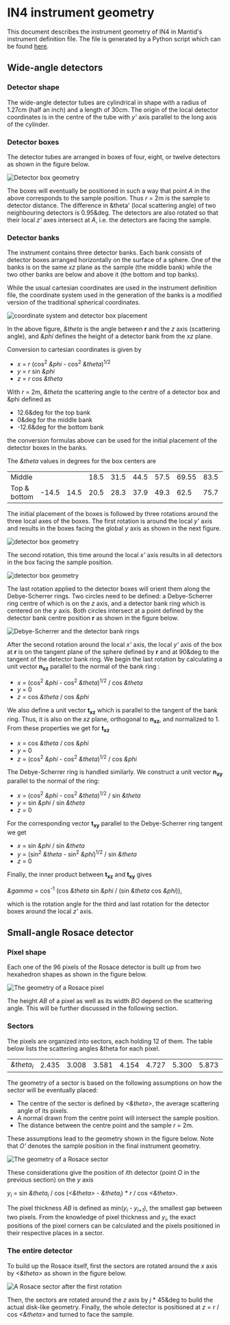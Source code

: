 # IN4 instrument geometry

This document describes the instrument geometry of IN4 in Mantid's instrument definition file. The file is generated by a Python script which can be found [here](https://github.com/mantidproject/mantidgeometry/blob/master/ILL/IDF/in4_generateIDF.py).

## Wide-angle detectors

### Detector shape

The wide-angle detector tubes are cylindrical in shape with a radius of 1.27cm (half an inch) and a length of 30cm. The origin of the local detector coordinates is in the centre of the tube with *y'* axis parallel to the long axis of the cylinder.

### Detector boxes

The detector tubes are arranged in boxes of four, eight, or twelve detectors as shown in the figure below.

<img src="box_geometry.png" alt="Detector box geometry" />

The boxes will eventually be positioned in such a way that point *A* in the above corresponds to the sample position. Thus *r* = 2m is the sample to detector distance. The difference in &theta' (local scattering angle) of two neighbouring detectors is 0.95&deg. The detectors are also rotated so that their local *z'* axes intersect at *A*, i.e. the detectors are facing the sample.

### Detector banks

The instrument contains three detector banks. Each bank consists of detector boxes arranged horizontally on the surface of a sphere. One of the banks is on the same *xz* plane as the sample (the middle bank) while the two other banks are below and above it (the bottom and top banks).

While the usual cartesian coordinates are used in the instrument definition file, the coordinate system used in the generation of the banks is a modified version of the traditional spherical coordinates.

<img src="initial_box_placement.png" alt="coordinate system and detector box placement" />

In the above figure, *&theta* is the angle between **r** and the *z* axis (scattering angle), and *&phi* defines the height of a detector bank from the *xz* plane.

Conversion to cartesian coordinates is given by
* *x* = *r* (cos<sup>2</sup> *&phi* - cos<sup>2</sup> *&theta*)<sup>1/2</sup>
* *y* = *r* sin *&phi*
* *z* = *r* cos *&theta*

With *r* = 2m, *&theta* the scattering angle to the centre of a detector box and &phi defined as
* 12.6&deg for the top bank
* 0&deg for the middle bank
* -12.6&deg for the bottom bank

the conversion formulas above can be used for the initial placement of the detector boxes in the banks.

The *&theta* values in degrees for the box centers are

|              |       |      |      |      |      |      |       |      |      |       |       |
|--------------|-------|------|------|------|------|------|-------|------|------|-------|-------|
| Middle       |       |      | 18.5 | 31.5 | 44.5 | 57.5 | 69.55 | 83.5 | 96.5 | 109.5 | 118.7 |
| Top & bottom | -14.5 | 14.5 | 20.5 | 28.3 | 37.9 | 49.3 | 62.5  | 75.7 | 88.8 | 101.9 | 115.1 |

The initial placement of the boxes is followed by three rotations around the three local axes of the boxes. The first rotation is around the local *y'* axis and results in the boxes facing the global *y* axis as shown in the next figure.

<img src="first_box_rotation.png" alt="detector box geometry" />

The second rotation, this time around the local *x'* axis results in all detectors in the box facing the sample position.

<img src="second_box_rotation.png" alt="detector box geometry" />

The last rotation applied to the detector boxes will orient them along the Debye-Scherrer rings. Two circles need to be defined: a Debye-Scherrer ring centre of which is on the *z* axis, and a detector bank ring which is centered on the *y* axis. Both circles intersect at a point defined by the detector bank centre position **r** as shown in the figure below.

<img src="rings.png" alt="Debye-Scherrer and the detector bank rings" />

After the second rotation around the local *x'* axis, the local *y'* axis of the box at **r** is on the tangent plane of the sphere defined by **r** and at 90&deg to the tangent of the detector bank ring. We begin the last rotation by calculating a unit vector **n<sub>xz</sub>** parallel to the normal of the bank ring :
* *x* = (cos<sup>2</sup> *&phi* - cos<sup>2</sup> *&theta*)<sup>1/2</sup> / cos *&theta*
* *y* = 0
* *z* = cos *&theta* / cos *&phi*

We also define a unit vector **t<sub>xz</sub>** which is parallel to the tangent of the bank ring. Thus, it is also on the *xz* plane, orthogonal to **n<sub>xz</sub>**, and normalized to 1. From these properties we get for **t<sub>xz</sub>**
* *x* = cos *&theta* / cos *&phi*
* *y* = 0
* *z* = (cos<sup>2</sup> *&phi* - cos<sup>2</sup> *&theta*)<sup>1/2</sup> / cos *&phi*

The Debye-Scherrer ring is handled similarly. We construct a unit vector **n<sub>xy</sub>** parallel to the normal of the ring:
* *x* = (cos<sup>2</sup> *&phi* - cos<sup>2</sup> *&theta*)<sup>1/2</sup> / sin *&theta*
* *y* = sin *&phi* / sin *&theta*
* *z* = 0

For the corresponding vector **t<sub>xy</sub>** parallel to the Debye-Scherrer ring tangent we get
* *x* = sin *&phi* / sin *&theta*
* *y* = (sin<sup>2</sup> *&theta* - sin<sup>2</sup> *&phi*)<sup>1/2</sup> / sin *&theta*
* *z* = 0

Finally, the inner product between **t<sub>xz</sub>** and **t<sub>xy</sub>** gives

*&gamma* = cos<sup>-1</sup> (cos *&theta* sin *&phi* / (sin *&theta* cos *&phi*)),

which is the rotation angle for the third and last rotation for the detector boxes around the local *z'* axis.

## Small-angle Rosace detector

### Pixel shape

Each one of the 96 pixels of the Rosace detector is built up from two hexahedron shapes as shown in the figure below.

<img src="rosace_pixel.png" alt="The geometry of a Rosace pixel" />

The height *AB* of a pixel as well as its width *BO* depend on the scattering angle. This will be further discussed in the following section.

### Sectors

The pixels are organized into sectors, each holding 12 of them. The table below lists the scattering angles &theta for each pixel.

|                      |       |       |       |       |       |       |       |       |       |       |       |       |
|----------------------|-------|-------|-------|-------|-------|-------|-------|-------|-------|-------|-------|-------|
| *&theta<sub>i</sub>* | 2.435 | 3.008 | 3.581 | 4.154 | 4.727 | 5.300 | 5.873 | 6.446 | 7.019 | 7.592 | 8.165 | 8.738 |

The geometry of a sector is based on the following assumptions on how the sector will be eventually placed:
* The centre of the sector is defined by *<&theta>*, the average scattering angle of its pixels.
* A normal drawn from the centre point will intersect the sample position.
* The distance between the centre point and the sample *r* = 2m. 

These assumptions lead to the geometry shown in the figure below. Note that *O'* denotes the sample position in the final instrument geometry.

<img src="rosace_sector.png" alt="The geometry of a Rosace sector" />

These considerations give the position of *i*th detector (point *O* in the previous section) on the *y* axis

*y<sub>i</sub>* = sin *&theta<sub>i</sub>* / cos (*<&theta>* - *&theta<sub>i</sub>*) * *r* / cos *<&theta>*.

The pixel thickness *AB* is defined as min(*y<sub>i</sub>* - *y<sub>i+1</sub>*), the smallest gap between two pixels. From the knowledge of pixel thickness and *y<sub>i</sub>*, the exact positions of the pixel corners can be calculated and the pixels positioned in their respective places in a sector.

### The entire detector

To build up the Rosace itself, first the sectors are rotated around the *x* axis by *<&theta>* as shown in the figure below.

<img src="rosace_sector_tilted.png" alt="A Rosace sector after the first rotation" />

 Then, the sectors are rotated around the *z* axis by *j* * 45&deg to build the actual disk-like geometry. Finally, the whole detector is positioned at *z* = *r* / cos *<&theta>* and turned to face the sample.

